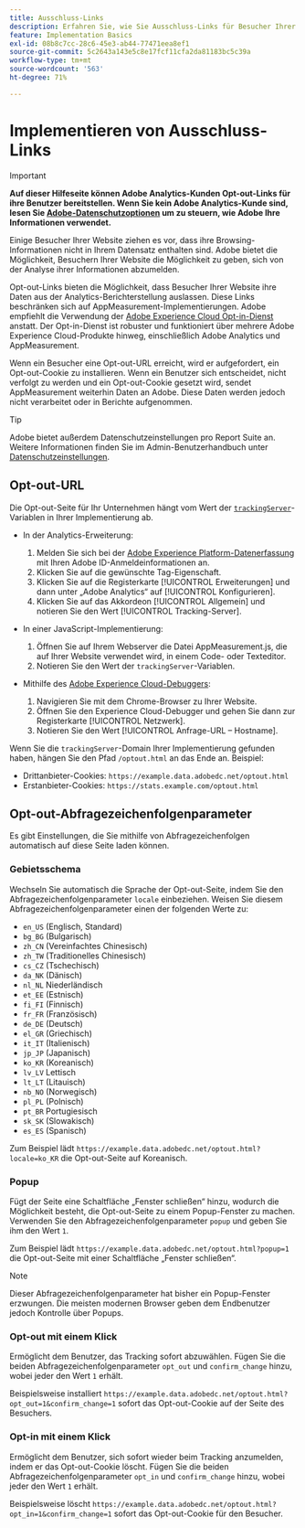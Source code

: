 ```yaml
---
title: Ausschluss-Links
description: Erfahren Sie, wie Sie Ausschluss-Links für Besucher Ihrer Website implementieren.
feature: Implementation Basics
exl-id: 08b8c7cc-28c6-45e3-ab44-77471eea8ef1
source-git-commit: 5c2643a143e5c8e17fcf11cfa2da81183bc5c39a
workflow-type: tm+mt
source-wordcount: '563'
ht-degree: 71%

---
```


# Implementieren von Ausschluss-Links

>[!IMPORTANT]
>
> **Auf dieser Hilfeseite können Adobe Analytics-Kunden Opt-out-Links für ihre Benutzer bereitstellen. Wenn Sie kein Adobe Analytics-Kunde sind, lesen Sie [Adobe-Datenschutzoptionen](https://www.adobe.com/de/privacy/opt-out.html) um zu steuern, wie Adobe Ihre Informationen verwendet.**

Einige Besucher Ihrer Website ziehen es vor, dass ihre Browsing-Informationen nicht in Ihrem Datensatz enthalten sind. Adobe bietet die Möglichkeit, Besuchern Ihrer Website die Möglichkeit zu geben, sich von der Analyse ihrer Informationen abzumelden.

Opt-out-Links bieten die Möglichkeit, dass Besucher Ihrer Website ihre Daten aus der Analytics-Berichterstellung auslassen. Diese Links beschränken sich auf AppMeasurement-Implementierungen. Adobe empfiehlt die Verwendung der [Adobe Experience Cloud Opt-in-Dienst](https://experienceleague.adobe.com/docs/id-service/using/implementation/opt-in-service/optin-overview.html?lang=de) anstatt. Der Opt-in-Dienst ist robuster und funktioniert über mehrere Adobe Experience Cloud-Produkte hinweg, einschließlich Adobe Analytics und AppMeasurement.

Wenn ein Besucher eine Opt-out-URL erreicht, wird er aufgefordert, ein Opt-out-Cookie zu installieren. Wenn ein Benutzer sich entscheidet, nicht verfolgt zu werden und ein Opt-out-Cookie gesetzt wird, sendet AppMeasurement weiterhin Daten an Adobe. Diese Daten werden jedoch nicht verarbeitet oder in Berichte aufgenommen.

>[!TIP]
>
>Adobe bietet außerdem Datenschutzeinstellungen pro Report Suite an. Weitere Informationen finden Sie im Admin-Benutzerhandbuch unter [Datenschutzeinstellungen](/help/admin/admin/c-manage-report-suites/c-edit-report-suites/general/privacy-settings.md).

## Opt-out-URL

Die Opt-out-Seite für Ihr Unternehmen hängt vom Wert der [`trackingServer`](../vars/config-vars/trackingserver.md)-Variablen in Ihrer Implementierung ab.

* In der Analytics-Erweiterung:
   1. Melden Sie sich bei der [Adobe Experience Platform-Datenerfassung](https://experience.adobe.com/data-collection) mit Ihren Adobe ID-Anmeldeinformationen an.
   1. Klicken Sie auf die gewünschte Tag-Eigenschaft.
   1. Klicken Sie auf die Registerkarte [!UICONTROL Erweiterungen] und dann unter „Adobe Analytics“ auf [!UICONTROL Konfigurieren].
   1. Klicken Sie auf das Akkordeon [!UICONTROL Allgemein] und notieren Sie den Wert [!UICONTROL Tracking-Server].

* In einer JavaScript-Implementierung:
   1. Öffnen Sie auf Ihrem Webserver die Datei AppMeasurement.js, die auf Ihrer Website verwendet wird, in einem Code- oder Texteditor.
   1. Notieren Sie den Wert der `trackingServer`-Variablen.

* Mithilfe des [Adobe Experience Cloud-Debuggers](https://experienceleague.adobe.com/docs/experience-platform/debugger/home.html):
   1. Navigieren Sie mit dem Chrome-Browser zu Ihrer Website.
   1. Öffnen Sie den Experience Cloud-Debugger und gehen Sie dann zur Registerkarte [!UICONTROL Netzwerk].
   1. Notieren Sie den Wert [!UICONTROL Anfrage-URL – Hostname].

Wenn Sie die `trackingServer`-Domain Ihrer Implementierung gefunden haben, hängen Sie den Pfad `/optout.html` an das Ende an. Beispiel:

* Drittanbieter-Cookies: `https://example.data.adobedc.net/optout.html`
* Erstanbieter-Cookies: `https://stats.example.com/optout.html`

## Opt-out-Abfragezeichenfolgenparameter

Es gibt Einstellungen, die Sie mithilfe von Abfragezeichenfolgen automatisch auf diese Seite laden können.

### Gebietsschema

Wechseln Sie automatisch die Sprache der Opt-out-Seite, indem Sie den Abfragezeichenfolgenparameter `locale` einbeziehen. Weisen Sie diesem Abfragezeichenfolgenparameter einen der folgenden Werte zu:

* `en_US` (Englisch, Standard)
* `bg_BG` (Bulgarisch)
* `zh_CN` (Vereinfachtes Chinesisch)
* `zh_TW` (Traditionelles Chinesisch)
* `cs_CZ` (Tschechisch)
* `da_NK` (Dänisch)
* `nl_NL` Niederländisch
* `et_EE` (Estnisch)
* `fi_FI` (Finnisch)
* `fr_FR` (Französisch)
* `de_DE` (Deutsch)
* `el_GR` (Griechisch)
* `it_IT` (Italienisch)
* `jp_JP` (Japanisch)
* `ko_KR` (Koreanisch)
* `lv_LV` Lettisch
* `lt_LT` (Litauisch)
* `nb_NO` (Norwegisch)
* `pl_PL` (Polnisch)
* `pt_BR` Portugiesisch
* `sk_SK` (Slowakisch)
* `es_ES` (Spanisch)

Zum Beispiel lädt `https://example.data.adobedc.net/optout.html?locale=ko_KR` die Opt-out-Seite auf Koreanisch.

### Popup

Fügt der Seite eine Schaltfläche „Fenster schließen“ hinzu, wodurch die Möglichkeit besteht, die Opt-out-Seite zu einem Popup-Fenster zu machen. Verwenden Sie den Abfragezeichenfolgenparameter `popup` und geben Sie ihm den Wert `1`.

Zum Beispiel lädt `https://example.data.adobedc.net/optout.html?popup=1` die Opt-out-Seite mit einer Schaltfläche „Fenster schließen“.

>[!NOTE]
>
>Dieser Abfragezeichenfolgenparameter hat bisher ein Popup-Fenster erzwungen. Die meisten modernen Browser geben dem Endbenutzer jedoch Kontrolle über Popups.

### Opt-out mit einem Klick

Ermöglicht dem Benutzer, das Tracking sofort abzuwählen. Fügen Sie die beiden Abfragezeichenfolgenparameter `opt_out` und `confirm_change` hinzu, wobei jeder den Wert `1` erhält.

Beispielsweise installiert `https://example.data.adobedc.net/optout.html?opt_out=1&confirm_change=1` sofort das Opt-out-Cookie auf der Seite des Besuchers.

### Opt-in mit einem Klick

Ermöglicht dem Benutzer, sich sofort wieder beim Tracking anzumelden, indem er das Opt-out-Cookie löscht. Fügen Sie die beiden Abfragezeichenfolgenparameter `opt_in` und `confirm_change` hinzu, wobei jeder den Wert `1` erhält.

Beispielsweise löscht `https://example.data.adobedc.net/optout.html?opt_in=1&confirm_change=1` sofort das Opt-out-Cookie für den Besucher.
